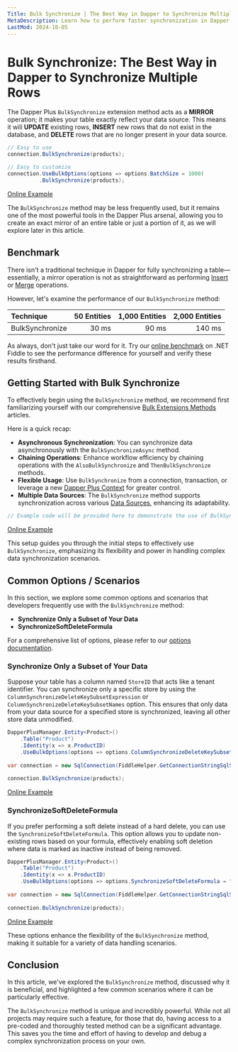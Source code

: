 ```yaml
---
Title: Bulk Synchronize | The Best Way in Dapper to Synchronize Multiple Rows
MetaDescription: Learn how to perform faster synchronization in Dapper using the Bulk Synchronize method, understand why it's essential, and explore some common scenarios.
LastMod: 2024-10-05
---
```


# Bulk Synchronize: The Best Way in Dapper to Synchronize Multiple Rows

The Dapper Plus `BulkSynchronize` extension method acts as a **MIRROR** operation; it makes your table exactly reflect your data source. This means it will **UPDATE** existing rows, **INSERT** new rows that do not exist in the database, and **DELETE** rows that are no longer present in your data source.

```csharp
// Easy to use
connection.BulkSynchronize(products);

// Easy to customize
connection.UseBulkOptions(options => options.BatchSize = 1000)
		  .BulkSynchronize(products);
```

[Online Example](https://dotnetfiddle.net/V2iLNI)

The `BulkSynchronize` method may be less frequently used, but it remains one of the most powerful tools in the Dapper Plus arsenal, allowing you to create an exact mirror of an entire table or just a portion of it, as we will explore later in this article.

## Benchmark

There isn't a traditional technique in Dapper for fully synchronizing a table—essentially, a mirror operation is not as straightforward as performing [Insert](/bulk-insert) or [Merge](/bulk-merge) operations.

However, let's examine the performance of our `BulkSynchronize` method:

| Technique        | 50 Entities | 1,000 Entities | 2,000 Entities |
| :--------------- | -----------:| --------------:| --------------:|
| BulkSynchronize  | 30 ms       | 90 ms          | 140 ms         |

As always, don't just take our word for it. Try our [online benchmark](https://dotnetfiddle.net/0BOMyw) on .NET Fiddle to see the performance difference for yourself and verify these results firsthand.

## Getting Started with Bulk Synchronize

To effectively begin using the `BulkSynchronize` method, we recommend first familiarizing yourself with our comprehensive [Bulk Extensions Methods](/bulk-extensions-methods) articles.

Here is a quick recap:

- **Asynchronous Synchronization**: You can synchronize data asynchronously with the `BulkSynchronizeAsync` method.
- **Chaining Operations**: Enhance workflow efficiency by chaining operations with the `AlsoBulkSynchronize` and `ThenBulkSynchronize` methods.
- **Flexible Usage**: Use `BulkSynchronize` from a connection, transaction, or leverage a new [Dapper Plus Context](/dapper-plus-context) for greater control.
- **Multiple Data Sources**: The `BulkSynchronize` method supports synchronization across various [Data Sources](/data-source), enhancing its adaptability.

```csharp
// Example code will be provided here to demonstrate the use of BulkSynchronize
```

[Online Example](https://dotnetfiddle.net/ltIqrC)

This setup guides you through the initial steps to effectively use `BulkSynchronize`, emphasizing its flexibility and power in handling complex data synchronization scenarios.

## Common Options / Scenarios

In this section, we explore some common options and scenarios that developers frequently use with the `BulkSynchronize` method:

- **Synchronize Only a Subset of Your Data**
- **SynchronizeSoftDeleteFormula**

For a comprehensive list of options, please refer to our [options documentation](/options).

### Synchronize Only a Subset of Your Data

Suppose your table has a column named `StoreID` that acts like a tenant identifier. You can synchronize only a specific store by using the `ColumnSynchronizeDeleteKeySubsetExpression` or `ColumnSynchronizeDeleteKeySubsetNames` option. This ensures that only data from your data source for a specified store is synchronized, leaving all other store data unmodified.

```csharp
DapperPlusManager.Entity<Product>()
	.Table("Product")
	.Identity(x => x.ProductID)
	.UseBulkOptions(options => options.ColumnSynchronizeDeleteKeySubsetExpression = x => new { x.StoreID });
	
var connection = new SqlConnection(FiddleHelper.GetConnectionStringSqlServer());
	
connection.BulkSynchronize(products);
```

[Online Example](https://dotnetfiddle.net/J4ogEk)

### SynchronizeSoftDeleteFormula

If you prefer performing a soft delete instead of a hard delete, you can use the `SynchronizeSoftDeleteFormula`. This option allows you to update non-existing rows based on your formula, effectively enabling soft deletion where data is marked as inactive instead of being removed.

```csharp
DapperPlusManager.Entity<Product>()
	.Table("Product")
	.Identity(x => x.ProductID)
	.UseBulkOptions(options => options.SynchronizeSoftDeleteFormula = "IsSoftDeleted = 1");
	
var connection = new SqlConnection(FiddleHelper.GetConnectionStringSqlServer());
	
connection.BulkSynchronize(products);
```

[Online Example](https://dotnetfiddle.net/Q5uzy3)

These options enhance the flexibility of the `BulkSynchronize` method, making it suitable for a variety of data handling scenarios.

## Conclusion

In this article, we've explored the `BulkSynchronize` method, discussed why it is beneficial, and highlighted a few common scenarios where it can be particularly effective.

The `BulkSynchronize` method is unique and incredibly powerful. While not all projects may require such a feature, for those that do, having access to a pre-coded and thoroughly tested method can be a significant advantage. This saves you the time and effort of having to develop and debug a complex synchronization process on your own.